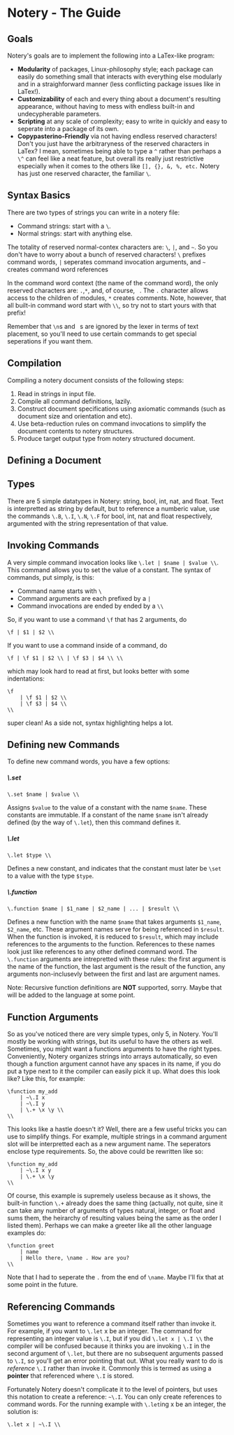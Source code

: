 # Notery - The Guide

## Goals

Notery's goals are to implement the following into a LaTex-like program:

- __Modularity__ of packages, Linux-philosophy style; each package can easily do something small that interacts with everything else modularly and in a straighforward manner (less conflicting package issues like in LaTex!).
- __Customizability__ of each and every thing about a document's resulting appearance, without having to mess with endless built-in and undecypherable parameters.
- __Scripting__ at any scale of complexity; easy to write in quickly and easy to seperate into a package of its own.
- __Copypasterino-Friendly__ via not having endless reserved characters! Don't you just have the arbitraryness of the reserved characters in LaTex? I mean, sometimes being able to type a `^` rather than perhaps a `\^` can feel like a neat feature, but overall its really just restrictive especially when it comes to the others like `[], {}, &, %, etc.` Notery has just one reserved character, the familiar `\`.

## Syntax Basics

There are two types of strings you can write in a notery file:

- Command strings: start with a `\`.
- Normal strings: start with anything else.

The totality of reserved normal-contex characters are: `\`, `|`, and `~`. So you don't have to worry about a bunch of reserved characters! `\` prefixes command words, `|` seperates command invocation arguments, and `~` creates command word references

In the command word context (the name of the command word), the only reserved characters are: `.`,`*`, and, of course, ` `. The `.` character allows access to the children of modules, `*` creates comments. Note, however, that all built-in command word start with `\\`, so try not to start yours with that prefix!

Remember that `\n`s and ` `s are ignored by the lexer in terms of text placement, so you'll need to use certain commands to get special seperations if you want them.

## Compilation

Compiling a notery document consists of the following steps:

1. Read in strings in input file.
2. Compile all command definitions, lazily.
3. Construct document specifications using axiomatic commands (such as document size and orientation and etc). 
4. Use beta-reduction rules on command invocations to simplify the document contents to notery structures.
5. Produce target output type from notery structured document.

## Defining a Document

## Types

There are 5 simple datatypes in Notery: string, bool, int, nat, and float. Text is interpretted as string by default, but to reference a numberic value, use the commands `\.B`, `\.I`, `\.N`, `\.F` for bool, int, nat and float respectively, argumented with the string representation of that value.

## Invoking Commands

A very simple command invocation looks like `\.let | $name | $value \\`. This command allows you to set the value of a constant. The syntax of commands, put simply, is this:

- Command name starts with `\`
- Command arguments are each prefixed by a `|`
- Command invocations are ended by ended by a `\\`

So, if you want to use a command `\f` that has 2 arguments, do

    \f | $1 | $2 \\

If you want to use a command inside of a command, do

    \f | \f $1 | $2 \\ | \f $3 | $4 \\ \\

which may look hard to read at first, but looks better with some indentations:

    \f
        | \f $1 | $2 \\
        | \f $3 | $4 \\
    \\

super clean! As a side not, syntax highlighting helps a lot.

## Defining new Commands

To define new command words, you have a few options:

##### \\.set

    \.set $name | $value \\

Assigns `$value` to the value of a constant with the name `$name`. These constants are immutable. If a constant of the name `$name` isn't already defined (by the way of `\.let`), then this command defines it.

##### \\.let

    \.let $type \\

Defines a new constant, and indicates that the constant must later be `\set` to a value with the type `$type`.

##### \\.function

    \.function $name | $1_name | $2_name | ... | $result \\

Defines a new function with the name `$name` that takes arguments `$1_name`, `$2_name`, etc. These argument names serve for being referenced in `$result`. When the function is invoked, it is reduced to `$result`, which may include references to the arguments to the function. References to these names look just like references to any other defined command word. The `\.function` arguments are intrepretted with these rules: the first argument is the name of the function, the last argument is the result of the function, any arguments non-inclusevly between the first and last are argument names.

Note: Recursive function definitions are __NOT__ supported, sorry. Maybe that will be added to the language at some point.

## Function Arguments

So as you've noticed there are very simple types, only 5, in Notery. You'll mostly be working with strings, but its useful to have the others as well. Sometimes, you might want a functions arguments to have the right types. Conveniently, Notery organizes strings into arrays automatically, so even though a function argument cannot have any spaces in its name, if you do put a type next to it the compiler can easily pick it up. What does this look like? Like this, for example:

    \function my_add
        | ~\.I x
        | ~\.I y
        | \.+ \x \y \\
    \\

This looks like a hastle doesn't it? Well, there are a few useful tricks you can use to simplify things. For example, multiple strings in a command argument slot will be interpretted each as a new argument name. The seperators enclose type requirements. So, the above could be rewritten like so:

    \function my_add
        | ~\.I x y
        | \.+ \x \y
    \\

Of course, this example is supremely useless because as it shows, the built-in function `\.+` already does the same thing (actually, not quite, sine it can take any number of arguments of types natural, integer, or float and sums them, the heirarchy of resulting values being the same as the order I listed them). Perhaps we can make a greeter like all the other language examples do:

    \function greet
        | name
        | Hello there, \name . How are you?
    \\

Note that I had to seperate the `.` from the end of `\name`. Maybe I'll fix that at some point in the future.

## Referencing Commands

Sometimes you want to reference a command itself rather than invoke it. For example, if you want to `\.let` x be an integer. The command for representing an integer value is `\.I`, but if you did `\.let x | \.I \\` the compiler will be confused because it thinks you are invoking `\.I` in the second argument of `\.let`, but there are no subsequent arguments passed to `\.I`, so you'll get an error pointing that out. What you really want to do is _reference_ `\.I` rather than invoke it. Commonly this is termed as using a __pointer__ that referenced where `\.I` is stored.

Fortunately Notery doesn't complicate it to the level of pointers, but uses this notation to create a reference: `~\.I`. You can only create references to command words. For the running example with `\.let`ing x be an integer, the solution is:

    \.let x | ~\.I \\